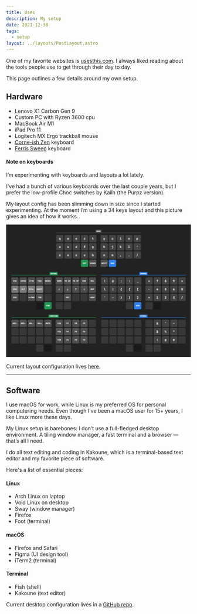 ```yaml
---
title: Uses
description: My setup
date: 2021-12-30
tags:
  - setup
layout: ../layouts/PostLayout.astro
---
```


One of my favorite websites is [usesthis.com](https://usesthis.com/). I always
liked reading about the tools people use to get through their day to day.

This page outlines a few details around my own setup.

## Hardware

- Lenovo X1 Carbon Gen 9
- Custom PC with Ryzen 3600 cpu
- MacBook Air M1
- iPad Pro 11
- Logitech MX Ergo trackball mouse
- [Corne-ish Zen][corneish] keyboard
- [Ferris Sweep][sweep] keyboard

[corneish]: https://lowprokb.ca/products/corne-ish-zen-2
[sweep]: https://github.com/davidphilipbarr/Sweep

#### Note on keyboards

I’m experimenting with keyboards and layouts a lot lately.

I’ve had a bunch of various keyboards over the last couple years, but I prefer
the low-profile Choc switches by Kailh (the Purpz version).

My layout config has been slimming down in size since I started experimenting.
At the moment I’m using a 34 keys layout and this picture gives an idea of how
it works.

[![34 keys](https://raw.githubusercontent.com/kkga/zmk-config/master/34keys.png)](https://raw.githubusercontent.com/kkga/zmk-config/master/34keys.png)

Current layout configuration lives [here](https://github.com/kkga/zmk-config).

---

## Software

I use macOS for work, while Linux is my preferred OS for personal computering
needs. Even though I’ve been a macOS user for 15+ years, I like Linux more these
days.

My Linux setup is barebones: I don’t use a full-fledged desktop environment. A
tiling window manager, a fast terminal and a browser — that’s all I need.

I do all text editing and coding in Kakoune, which is a terminal-based text
editor and my favorite piece of software.

Here's a list of essential pieces:

#### Linux

- Arch Linux on laptop
- Void Linux on desktop
- Sway (window manager)
- Firefox
- Foot (terminal)

#### macOS

- Firefox and Safari
- Figma (UI design tool)
- iTerm2 (terminal)

#### Terminal

- Fish (shell)
- Kakoune (text editor)

Current desktop configuration lives in a
[GitHub repo](https://github.com/kkga/config).
